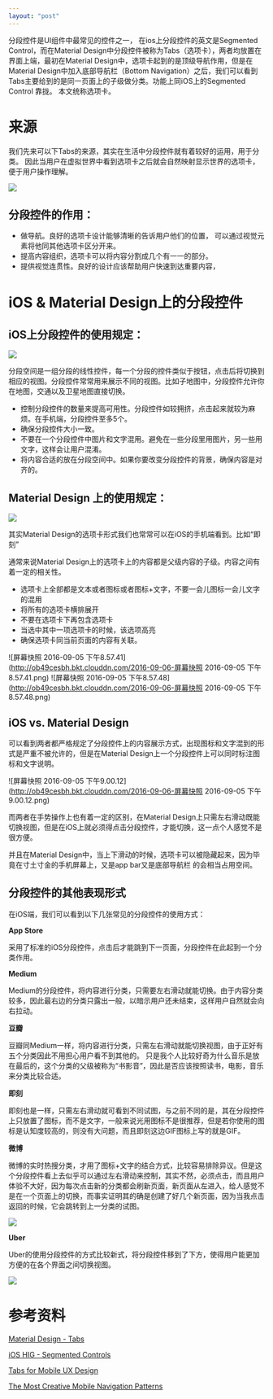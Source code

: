 ```yaml
---
layout: "post"
---
```


分段控件是UI组件中最常见的控件之一， 在ios上分段控件的英文是Segmented Control，而在Material Design中分段控件被称为Tabs（选项卡），两者均放置在界面上端，最初在Material Design中，选项卡起到的是顶级导航作用，但是在Material Design中加入底部导航栏（Bottom Navigation）之后，我们可以看到Tabs主要给到的是同一页面上的子级做分类。功能上同iOS上的Segmented Control 靠拢。 本文统称选项卡。 

# 来源

我们先来可以下Tabs的来源，其实在生活中分段控件就有着较好的运用，用于分类。 因此当用户在虚拟世界中看到选项卡之后就会自然映射显示世界的选项卡，便于用户操作理解。 

![](http://ob49cesbh.bkt.clouddn.com/2016-09-06-14730786061042.jpg)



## 分段控件的作用：  

* 做导航。良好的选项卡设计能够清晰的告诉用户他们的位置， 可以通过视觉元素将他同其他选项卡区分开来。 
* 提高内容组织，选项卡可以将内容分割成几个有一一的部分。
* 提供视觉连贯性。良好的设计应该帮助用户快速到达重要内容，

# iOS & Material Design上的分段控件 

## iOS上分段控件的使用规定： 

![](http://ob49cesbh.bkt.clouddn.com/2016-09-06-14730789610947.png)

分段空间是一组分段的线性控件，每一个分段的控件类似于按钮，点击后将切换到相应的视图。分段控件常常用来展示不同的视图。比如子地图中，分段控件允许你在地图，交通以及卫星地图直接切换。 

* 控制分段控件的数量来提高可用性。分段控件如较拥挤，点击起来就较为麻烦。在手机端，分段控件至多5个。
* 确保分段控件大小一致。
* 不要在一个分段控件中图片和文字混用。避免在一些分段里用图片，另一些用文字，这样会让用户混淆。
* 将内容合适的放在分段空间中。如果你要改变分段控件的背景，确保内容是对齐的。


##  Material Design 上的使用规定： 

![](http://ob49cesbh.bkt.clouddn.com/2016-09-06-14730794536313.jpg)

其实Material Design的选项卡形式我们也常常可以在iOS的手机端看到。比如“即刻”


通常来说Material Design上的选项卡上的内容都是父级内容的子级。内容之间有着一定的相关性。 

* 选项卡上全部都是文本或者图标或者图标+文字，不要一会儿图标一会儿文字的混用
* 将所有的选项卡横排展开
* 不要在选项卡下再包含选项卡
* 当选中其中一项选项卡的时候，该选项高亮
* 确保选项卡同当前页面的内容有关联。

![屏幕快照 2016-09-05 下午8.57.41](http://ob49cesbh.bkt.clouddn.com/2016-09-06-屏幕快照 2016-09-05 下午8.57.41.png)
![屏幕快照 2016-09-05 下午8.57.48](http://ob49cesbh.bkt.clouddn.com/2016-09-06-屏幕快照 2016-09-05 下午8.57.48.png)

## iOS vs. Material Design 

可以看到两者都严格规定了分段控件上的内容展示方式，出现图标和文字混到的形式是严重不被允许的，但是在Material Design上一个分段控件上可以同时标注图标和文字说明。 

![屏幕快照 2016-09-05 下午9.00.12](http://ob49cesbh.bkt.clouddn.com/2016-09-06-屏幕快照 2016-09-05 下午9.00.12.png)


而两者在手势操作上也有着一定的区别，在Material Design上只需左右滑动既能切换视图，但是在iOS上就必须得点击分段控件，才能切换，这一点个人感觉不是很方便。 

并且在Material Design中，当上下滑动的时候，选项卡可以被隐藏起来，因为毕竟在寸土寸金的手机屏幕上，又是app bar又是底部导航栏 的会相当占用空间。

## 分段控件的其他表现形式

在iOS端，我们可以看到以下几张常见的分段控件的使用方式： 

**App Store**

采用了标准的iOS分段控件，点击后才能跳到下一页面，分段控件在此起到一个分类作用。 

**Medium**

Medium的分段控件，将内容进行分类，只需要左右滑动就能切换。由于内容分类较多，因此最右边的分类只露出一般，以暗示用户还未结束，这样用户自然就会向右拉动。

**豆瓣**

豆瓣同Medium一样，将内容进行分类，只需左右滑动就能切换视图，由于正好有五个分类因此不用担心用户看不到其他的。
只是我个人比较好奇为什么音乐是放在最后的，这个分类的父级被称为“书影音”，因此是否应该按照读书，电影，音乐来分类比较合适。

**即刻**

即刻也是一样，只需左右滑动就可看到不同试图，与之前不同的是，其在分段控件上只放置了图标，而不是文字，一般来说光用图标不是很推荐，但是若你使用的图标是认知度较高的，则没有大问题，而且即刻这边GIF图标上写的就是GIF。

**微博**

微博的实时热搜分类，才用了图标+文字的结合方式，比较容易排除异议。但是这个分段控件看上去似乎可以通过左右滑动来控制，其实不然，必须点击，而且用户体验不大好，因为每次点击新的分类都会刷新页面，新页面从左进入，给人感觉不是在一个页面上的切换，而事实证明其的确是创建了好几个新页面，因为当我点击返回的时候，它会跳转到上一分类的试图。

![](http://ob49cesbh.bkt.clouddn.com/2016-09-06-14730812952501.jpg)


**Uber**

Uber的使用分段控件的方式比较新式，将分段控件移到了下方，使得用户能更加方便的在各个界面之间切换视图。 

![](http://ob49cesbh.bkt.clouddn.com/2016-09-06-14731659229983.jpg)

# 参考资料

[Material Design - Tabs](https://material.google.com/components/tabs.html#tabs-usage)

[iOS HIG - Segmented Controls](https://developer.apple.com/ios/human-interface-guidelines/ui-controls/segmented-controls/)


[Tabs for Mobile UX Design](https://uxplanet.org/tabs-for-mobile-ux-design-d4cc4d9410d1#.v22hv45wd)

[The Most Creative Mobile Navigation Patterns](http://babich.biz/the-most-creative-mobile-navigation-patterns/
)




